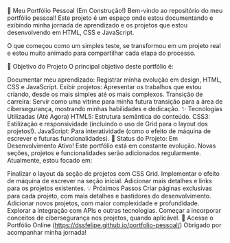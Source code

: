 🚀 Meu Portfólio Pessoal (Em Construção!)
Bem-vindo ao repositório do meu portfólio pessoal! Este projeto é um espaço onde estou documentando e exibindo minha jornada de aprendizado e os projetos que estou desenvolvendo em HTML, CSS e JavaScript.

O que começou como um simples teste, se transformou em um projeto real e estou muito animado para compartilhar cada etapa do processo.

🎯 Objetivo do Projeto
O principal objetivo deste portfólio é:

Documentar meu aprendizado: Registrar minha evolução em design, HTML, CSS e JavaScript.
Exibir projetos: Apresentar os trabalhos que estou criando, desde os mais simples até os mais complexos.
Transição de carreira: Servir como uma vitrine para minha futura transição para a área de cibersegurança, mostrando minhas habilidades e dedicação.
✨ Tecnologias Utilizadas (Até Agora)
HTML5: Estrutura semântica do conteúdo.
CSS3: Estilização e responsividade (incluindo o uso de Grid para o layout dos projetos!).
JavaScript: Para interatividade (como o efeito de máquina de escrever e futuras funcionalidades).
🚧 Status do Projeto: Em Desenvolvimento Ativo!
Este portfólio está em constante evolução. Novas seções, projetos e funcionalidades serão adicionados regularmente. Atualmente, estou focado em:

Finalizar o layout da seção de projetos com CSS Grid.
Implementar o efeito de máquina de escrever na seção inicial.
Adicionar mais detalhes e links para os projetos existentes.
💡 Próximos Passos
Criar páginas exclusivas para cada projeto, com mais detalhes e bastidores do desenvolvimento.
Adicionar novos projetos, com maior complexidade e profundidade.
Explorar a integração com APIs e outras tecnologias.
Começar a incorporar conceitos de cibersegurança nos projetos, quando aplicável.
🔗 Acesse o Portfólio Online (https://dssfelipe.github.io/portfolio-pessoal/)
Obrigado por acompanhar minha jornada!
